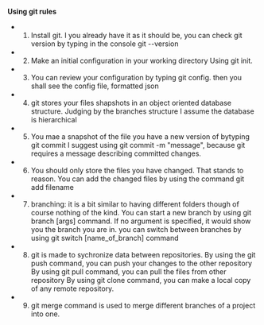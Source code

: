 **Using git rules**
* 1. Install git. I you already have it as it should be, you can check
git version by typing in the console git --version
* 2. Make an initial configuration in your working directory Using
git init.
* 3. You can review your configuration by typing git config.
then you shall see the config file, formatted json
* 4. git stores your files shapshots in an object oriented database 
structure. Judging by the branches structure I assume the database 
is hierarchical
* 5. You mae a snapshot of the file you have a new version of bytyping
 git commit
 I suggest using git commit -m "message", because git requires a message 
 describing committed changes.
* 6. You should only store the files you have changed. That stands 
to reason. You can add the changed files by using the command
git add filename
* 7. branching: it is a bit similar to having different folders
though of course nothing of the kind.
You can start a new branch by using git branch [args] command. If no
argument is specified, it would show you the branch you are in.
you can switch between branches by using 
git switch [name_of_branch] command
* 8. git is made to sychronize data between repositories.
By using the git push command, you can push your changes to the other repository
By using git pull command, you can pull the files from other repository 
By using git clone command, you can make a local copy of any remote repository.
* 9. git merge command is used to merge different branches of a project into one.